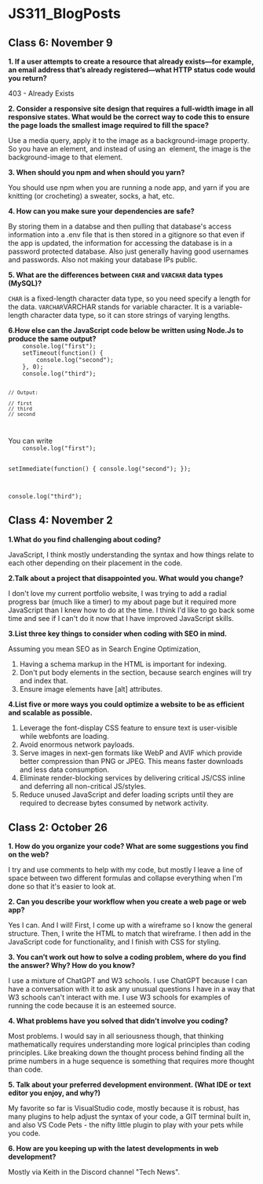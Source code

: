 # JS311_BlogPosts
<h2>Class 6: November 9</h2>
<b>1. If a user attempts to create a resource that already exists—for example, an email address that’s already registered—what HTTP status code would you return?</b>
<p>403 - Already Exists</p>
<b>2. Consider a responsive site design that requires a full-width image in all responsive states. What would be the correct way to code this to ensure the page loads the smallest image required to fill the space?</b>
<p> Use a media query, apply it to the image as a background-image property. So you have an element, and instead of using an <code><img></code> element, the image is the background-image to that element.</p>
<b>3. When should you npm and when should you yarn?</b>
<p>You should use npm when you are running a node app, and yarn if you are knitting (or crocheting) a sweater, socks, a hat, etc.</p>
<b>4. How can you make sure your dependencies are safe?</b>
<p>By storing them in a databse and then pulling that database's access information into a .env file that is then stored in a gitignore so that even if the app is updated, the information for accessing the database is in a password protected database. Also just generally having good usernames and passwords. Also not making your database IPs public.</p>
<b>5. What are the differences between <code>CHAR</code> and <code>VARCHAR</code> data types (MySQL)?</b>
<p><code>CHAR</code> is a fixed-length character data type, so you need specify a length for the data. <code>VARCHAR</code>VARCHAR stands for variable character. It is a variable-length character data type, so it can store strings of varying lengths.</p>
<b>6.How else can the JavaScript code below be written using Node.Js to produce the same output?</b>
<code>  
    console.log("first");
    setTimeout(function() {
        console.log("second");
    }, 0);
    console.log("third");

    // Output:

    // first
    // third
    // second
</code>
<p>You can write 
<code>
    console.log("first");

setImmediate(function() {
    console.log("second");
});

console.log("third");
</code></p>

<h2>Class 4: November 2</h2>
<b>1.What do you find challenging about coding?</b>
<p>JavaScript, I think mostly understanding the syntax and how things relate to each other depending on their placement in the code. </p>
<b>2.Talk about a project that disappointed you. What would you change?</b>
<p>I don't love my current portfolio website, I was trying to add a radial progress bar (much like a timer) to my about page but it required more JavaScript than I knew how to do at the time. I think I'd like to go back some time and see if I can't do it now that I have improved JavaScript skills.</p>
<b>3.List three key things to consider when coding with SEO in mind.</b>
<p>Assuming you mean SEO as in Search Engine Optimization,
    <ol>
        <li>Having a schema markup in the HTML is important for indexing.</li>
        <li>Don't put body elements in the <code><head></code> section, because search engines will try and index that.</li>
        <li>Ensure image elements have [alt] attributes.</li>
    </ol>
    </p>
<b>4.List five or more ways you could optimize a website to be as efficient and scalable as possible.</b>
<ol>
    <li>Leverage the font-display CSS feature to ensure text is user-visible while webfonts are loading. </li>
    <li>Avoid enormous network payloads.</li>
    <li>Serve images in next-gen formats like WebP and AVIF which provide better compression than PNG or JPEG. This means faster downloads and less data consumption. </li>
    <li>Eliminate render-blocking services by delivering critical JS/CSS inline and deferring all non-critical JS/styles. </li>
    <li>Reduce unused JavaScript and defer loading scripts until they are required to decrease bytes consumed by network activity.</li>
</ol>

<h2>Class 2: October 26</h2>
<b>1. How do you organize your code? What are some suggestions you find on the web?</b>
<p>I try and use comments to help with my code, but mostly I leave a line of space between two different formulas and collapse everything when I'm done so that it's easier to look at.</p>
<b>2. Can you describe your workflow when you create a web page or web app?</b>
<p>Yes I can. And I will! First, I come up with a wireframe so I know the general structure. Then, I write the HTML to match that wireframe. I then add in the JavaScript code for functionality, and I finish with CSS for styling.</p>
<b>3. You can’t work out how to solve a coding problem, where do you find the answer? Why? How do you know?</b>
<p>I use a mixture of ChatGPT and W3 schools. I use ChatGPT because I can have a conversation with it to ask any unusual questions I have in a way that W3 schools can't interact with me. I use W3 schools for examples of running the code because it is an esteemed source.</p>
<b>4. What problems have you solved that didn’t involve you coding?</b>
<p>Most problems. I would say in all seriousness though, that thinking mathematically requires understanding more logical principles than coding principles. Like breaking down the thought process behind finding all the prime numbers in a huge sequence is something that requires more thought than code.</p>
<b>5. Talk about your preferred development environment. (What IDE or text editor you enjoy, and why?)</b>
<p>My favorite so far is VisualStudio code, mostly because it is robust, has many plugins to help adjust the syntax of your code, a GIT terminal built in, and also VS Code Pets - the nifty little plugin to play with your pets while you code.</p>
<b>6. How are you keeping up with the latest developments in web development?</b>
<p>Mostly via Keith in the Discord channel "Tech News".</p>
